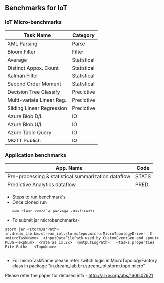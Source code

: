 ## Benchmarks for IoT 
### IoT  Micro-benchmarks 
| Task Name  | Category |
| ------------- | ------------- |
| XML Parsing  | Parse   |
| Bloom Filter  | Filter   |
| Average   | Statistical   |
|   Distinct Appox. Count  | Statistical   |
|   Kalman Filter | Statistical   |
|   Second Order Moment | Statistical   |
|   Decision Tree Classify | Predictive   |
|   Multi-variate Linear Reg. | Predictive   |
|   Sliding Linear Regression | Predictive   |
|   Azure Blob D/L | IO   |
|   Azure Blob U/L | IO   |
|   Azure Table Query | IO   |
|   MQTT Publish | IO   |

### Application  benchmarks 
| App. Name  | Code |
| ------------- | ------------- |
| Pre-processing & statistical summarization dataflow  | STATS   |
| Predictive Analytics dataflow   | PRED   |


- Steps to run benchmark's
- Once cloned  run 
    ```
   mvn clean compile package -DskipTests
    ```
- To submit jar microbenchmarks- 
 ```
 storm jar <stormJarPath>   in.dream_lab.bm.stream_iot.storm.topo.micro.MicroTopologyDriver  C  <microTaskName>  <inputDataFilePath used by CustomEventGen and spout>   PLUG-<expNum>  <rate as 1x,2x>  <outputLogPath>   <tasks.properties File Path>   <TopoName>
 
 
 ```
- For microTaskName please refer  switch logic in  MicroTopologyFactory class in package   "in.dream_lab.bm.stream_iot.storm.topo.micro"   

Please refer the paper for detailed info  - <http://arxiv.org/abs/1606.07621> 





